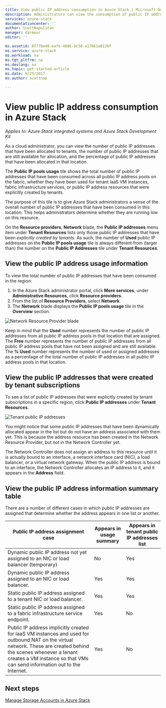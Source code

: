 ```yaml
---
title: View public IP address consumption in Azure Stack | Microsoft Docs
description: Administrators can view the consumption of public IP addresses in a region
services: azure-stack
documentationcenter: ''
author: ScottNapolitan
manager: darmour
editor: ''

ms.assetid: 0f77be49-eafe-4886-8c58-a17061e8120f
ms.service: azure-stack
ms.workload: na
ms.tgt_pltfrm: na
ms.devlang: na
ms.topic: get-started-article
ms.date: 9/25/2017
ms.author: scottnap

---
```

# View public IP address consumption in Azure Stack

*Applies to: Azure Stack integrated systems and Azure Stack Development Kit*

As a cloud administrator, you can view the number of public IP addresses that have been allocated to tenants, the number of public IP addresses that are still available for allocation, and the percentage of public IP addresses that have been allocated in that location.

The **Public IP pools usage** tile shows the total number of public IP
addresses that have been consumed across all public IP address pools on the fabric, whether
they have been used for tenant IaaS VM instances, fabric
infrastructure services, or public IP address resources that were explicitly created by tenants.

The purpose of this tile is to give Azure Stack administrators a sense of the overall number of public IP
addresses that have been consumed in this location. This helps administrators determine whether
they are running low on this resource.

On the **Resource providers**, **Network** blade, the **Public IP addresses** menu item under **Tenant Resources** lists only those public IP addresses that have been
*explicitly created by tenants*. As such, the number of **Used** public
IP addresses on the **Public IP pools usage** tile is always
different from (larger than) the number on the **Public IP Addresses** tile
under **Tenant Resources**.

## View the public IP address usage information
To view the total number of public IP addresses that have been consumed
in the region:

1. In the Azure Stack administrator portal, click **More services**, under **Administrative Resources**, click **Resource providers**.
2. From the list of **Resource Providers**, select **Network**.
3. The **Network** blade displays the **Public IP pools usage** tile in the **Overview** section.

![Network Resource Provider blade](media/azure-stack-viewing-public-ip-address-consumption/image01.png)

Keep in mind that the **Used** number represents the number of public IP addresses from all public IP address pools in that location that are assigned. The **Free** number represents the number of public IP addresses from all public IP address pools that have not been assigned and are still available. The **% Used** number represents the number of used or assigned addresses as a percentage of the total number of public IP addresses in all public IP address pools in that location.

## View the public IP addresses that were created by tenant subscriptions
To see a list of public IP addresses that were explicitly created by tenant subscriptions in a specific region, click **Public IP addresses** under **Tenant Resources**.

![Tenant public IP addresses](media/azure-stack-viewing-public-ip-address-consumption/image02.png)

You might notice that some public IP addresses that have been dynamically
allocated appear in the list but do not have an address associated with
them yet. This is because the address resource has been created in the
Network Resource Provider, but not in the Network Controller yet.

The Network Controller does not assign an address to this resource until it
is actually bound to an interface, a network interface card
(NIC), a load balancer, or a virtual network gateway. When the public IP
address is bound to an interface, the Network Controller allocates an IP
address to it, and it appears in the **Address** field.

## View the public IP address information summary table
There are a number of different cases in which public IP addresses are
assigned that determine whether the address appears in one
list or another.

| **Public IP address assignment case** | **Appears in usage summary** | **Appears in tenant public IP addresses list** |
| --- | --- | --- |
| Dynamic public IP address not yet assigned to an NIC or load balancer (temporary) |No |Yes |
| Dynamic public IP address assigned to an NIC or load balancer. |Yes |Yes |
| Static public IP address assigned to a tenant NIC or load balancer. |Yes |Yes |
| Static public IP address assigned to a fabric infrastructure service endpoint. |Yes |No |
| Public IP address implicitly created for IaaS VM instances and used for outbound NAT on the virtual network. These are created behind the scenes whenever a tenant creates a VM instance so that VMs can send information out to the Internet. |Yes |No |

## Next steps
[Manage Storage Accounts in Azure Stack](azure-stack-manage-storage-accounts.md)